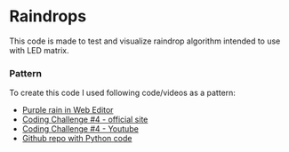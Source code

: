 # Raindrops
This code is made to test and visualize raindrop algorithm intended to use with LED matrix.

### Pattern
To create this code I used following code/videos as a pattern:
* [Purple rain in Web Editor](https://editor.p5js.org/codingtrain/sketches/5C07OcK6A)
* [Coding Challenge #4 - official site](https://thecodingtrain.com/challenges/4-purple-rain)
* [Coding Challenge #4 - Youtube](https://www.youtube.com/watch?v=KkyIDI6rQJI)
* [Github repo with Python code](https://github.com/MorelT98/coding-challenges/blob/master/004_purple_rain.py)
